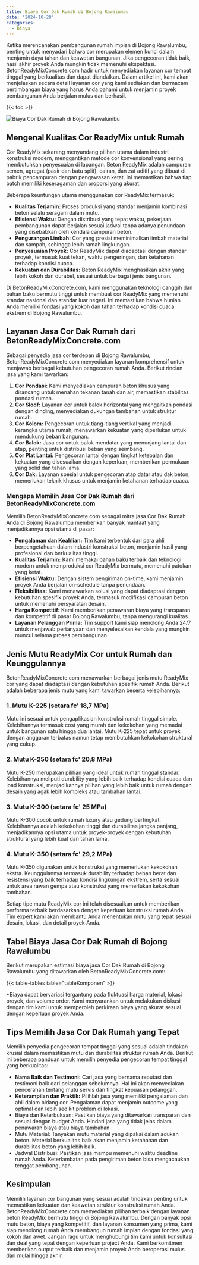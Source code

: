 ```yaml
---
title: Biaya Cor Dak Rumah di Bojong Rawalumbu
date: '2024-10-28'
categories:
  - biaya
---
```


Ketika merencanakan pembangunan rumah impian di Bojong Rawalumbu, penting untuk menyadari bahwa cor merupakan elemen kunci dalam menjamin daya tahan dan keawetan bangunan. Jika pengecoran tidak baik, hasil akhir proyek Anda mungkin tidak memenuhi ekspektasi. BetonReadyMixConcrete.com hadir untuk menyediakan layanan cor tempat tinggal yang berkualitas dan dapat diandalkan. Dalam artikel ini, kami akan menjelaskan secara detail layanan cor yang kami sediakan dan bermacam pertimbangan biaya yang harus Anda pahami untuk menjamin proyek pembangunan Anda berjalan mulus dan berhasil.

{{< toc >}}

![Biaya Cor Dak Rumah di Bojong Rawalumbu](https://betoncor8.github.io/cor/harga-beton-readymix-concrete%20(27).png)

## Mengenal Kualitas Cor ReadyMix untuk Rumah

Cor ReadyMix sekarang menyandang pilihan utama dalam industri konstruksi modern, menggantikan metode cor konvensional yang sering membutuhkan penyesuaian di lapangan. Beton ReadyMix adalah campuran semen, agregat (pasir dan batu split), cairan, dan zat aditif yang dibuat di pabrik pencampuran dengan pengawasan ketat. Ini memastikan bahwa tiap batch memiliki keseragaman dan proporsi yang akurat.

Beberapa keuntungan utama menggunakan cor ReadyMix termasuk:

- **Kualitas Terjamin:** Proses produksi yang standar menjamin kombinasi beton selalu seragam dalam mutu.
- **Efisiensi Waktu:** Dengan distribusi yang tepat waktu, pekerjaan pembangunan dapat berjalan sesuai jadwal tanpa adanya penundaan yang disebabkan oleh kendala campuran beton.
- **Pengurangan Limbah:** Cor yang presisi meminimalkan limbah material dan sampah, sehingga lebih ramah lingkungan.
- **Penyesuaian Proyek:** Cor ReadyMix dapat diadaptasi dengan standar proyek, termasuk kuat tekan, waktu pengeringan, dan ketahanan terhadap kondisi cuaca.
- **Kekuatan dan Durabilitas:** Beton ReadyMix menghasilkan akhir yang lebih kokoh dan durabel, sesuai untuk berbagai jenis bangunan.

Di BetonReadyMixConcrete.com, kami menggunakan teknologi canggih dan bahan baku bermutu tinggi untuk membuat cor ReadyMix yang memenuhi standar nasional dan standar luar negeri. Ini memastikan bahwa hunian Anda memiliki fondasi yang kokoh dan tahan terhadap kondisi cuaca ekstrem di Bojong Rawalumbu.

## Layanan Jasa Cor Dak Rumah dari BetonReadyMixConcrete.com

Sebagai penyedia jasa cor terdepan di Bojong Rawalumbu, BetonReadyMixConcrete.com menyediakan layanan komprehensif untuk menjawab berbagai kebutuhan pengecoran rumah Anda. Berikut rincian jasa yang kami tawarkan:

1. **Cor Pondasi:** Kami menyediakan campuran beton khusus yang dirancang untuk menahan tekanan tanah dan air, memastikan stabilitas pondasi rumah.
2. **Cor Sloof:** Layanan cor untuk balok horizontal yang mengaitkan pondasi dengan dinding, menyediakan dukungan tambahan untuk struktur rumah.
3. **Cor Kolom:** Pengecoran untuk tiang-tiang vertikal yang menjadi kerangka utama rumah, menawarkan kekuatan yang diperlukan untuk mendukung beban bangunan.
4. **Cor Balok:** Jasa cor untuk balok mendatar yang menunjang lantai dan atap, penting untuk distribusi beban yang seimbang.
5. **Cor Plat Lantai:** Pengecoran lantai dengan tingkat ketebalan dan kekuatan yang disesuaikan dengan keperluan, memberikan permukaan yang solid dan tahan lama.
6. **Cor Dak:** Layanan spesial untuk pengecoran atap datar atau dak beton, memerlukan teknik khusus untuk menjamin ketahanan terhadap cuaca.

### Mengapa Memilih Jasa Cor Dak Rumah dari BetonReadyMixConcrete.com

Memilih BetonReadyMixConcrete.com sebagai mitra jasa Cor Dak Rumah Anda di Bojong Rawalumbu memberikan banyak manfaat yang menjadikannya opsi utama di pasar:

- **Pengalaman dan Keahlian:** Tim kami terbentuk dari para ahli berpengetahuan dalam industri konstruksi beton, menjamin hasil yang profesional dan berkualitas tinggi.
- **Kualitas Terjamin:** Kami memakai bahan baku terbaik dan teknologi modern untuk memproduksi cor ReadyMix bermutu, memenuhi patokan yang ketat.
- **Efisiensi Waktu:** Dengan sistem pengiriman on-time, kami menjamin proyek Anda berjalan on-schedule tanpa penundaan.
- **Fleksibilitas:** Kami menawarkan solusi yang dapat diadaptasi dengan kebutuhan spesifik proyek Anda, termasuk modifikasi campuran beton untuk memenuhi persyaratan desain.
- **Harga Kompetitif:** Kami memberikan penawaran biaya yang transparan dan kompetitif di pasar Bojong Rawalumbu, tanpa mengurangi kualitas.
- **Layanan Pelanggan Prima:** Tim support kami siap menolong Anda 24/7 untuk menjawab pertanyaan dan menyelesaikan kendala yang mungkin muncul selama proses pembangunan.

## Jenis Mutu ReadyMix Cor untuk Rumah dan Keunggulannya

BetonReadyMixConcrete.com menawarkan berbagai jenis mutu ReadyMix cor yang dapat diadaptasi dengan kebutuhan spesifik rumah Anda. Berikut adalah beberapa jenis mutu yang kami tawarkan beserta kelebihannya:

### 1\. Mutu K-225 (setara fc' 18,7 MPa)

Mutu ini sesuai untuk pengaplikasian konstruksi rumah tinggal simple. Kelebihannya termasuk cost yang murah dan kekokohan yang memadai untuk bangunan satu hingga dua lantai. Mutu K-225 tepat untuk proyek dengan anggaran terbatas namun tetap membutuhkan kekokohan struktural yang cukup.

### 2\. Mutu K-250 (setara fc' 20,8 MPa)

Mutu K-250 merupakan pilihan yang ideal untuk rumah tinggal standar. Kelebihannya meliputi durability yang lebih baik terhadap kondisi cuaca dan load konstruksi, menjadikannya pilihan yang lebih baik untuk rumah dengan desain yang agak lebih kompleks atau tambahan lantai.

### 3\. Mutu K-300 (setara fc' 25 MPa)

Mutu K-300 cocok untuk rumah luxury atau gedung bertingkat. Kelebihannya adalah kekokohan tinggi dan durabilitas jangka panjang, menjadikannya opsi utama untuk proyek-proyek dengan kebutuhan struktural yang lebih kuat dan tahan lama.

### 4\. Mutu K-350 (setara fc' 29,2 MPa)

Mutu K-350 digunakan untuk konstruksi yang memerlukan kekokohan ekstra. Keunggulannya termasuk durability terhadap beban berat dan resistensi yang baik terhadap kondisi lingkungan ekstrem, serta sesuai untuk area rawan gempa atau konstruksi yang memerlukan kekokohan tambahan.

Setiap tipe mutu ReadyMix cor ini telah disesuaikan untuk memberikan performa terbaik berdasarkan dengan keperluan konstruksi rumah Anda. Tim expert kami akan membantu Anda menentukan mutu yang tepat sesuai desain, lokasi, dan detail proyek Anda.

## Tabel Biaya Jasa Cor Dak Rumah di Bojong Rawalumbu

Berikut merupakan estimasi biaya jasa Cor Dak Rumah di Bojong Rawalumbu yang ditawarkan oleh BetonReadyMixConcrete.com:

{{< table-tables table="tableKomponen" >}}

\*Biaya dapat bervariasi tergantung pada fluktuasi harga material, lokasi proyek, dan volume order. Kami menyarankan untuk melakukan diskusi dengan tim kami untuk memperoleh perkiraan biaya yang akurat sesuai dengan keperluan proyek Anda.

## Tips Memilih Jasa Cor Dak Rumah yang Tepat

Memilih penyedia pengecoran tempat tinggal yang sesuai adalah tindakan krusial dalam memastikan mutu dan durabilitas struktur rumah Anda. Berikut ini beberapa panduan untuk memilih penyedia pengecoran tempat tinggal yang berkualitas:

- **Nama Baik dan Testimoni:** Cari jasa yang bernama reputasi dan testimoni baik dari pelanggan sebelumnya. Hal ini akan menyediakan pencerahan tentang mutu servis dan tingkat kepuasan pelanggan.
- **Keterampilan dan Praktik:** Pilihlah jasa yang memiliki pengalaman dan ahli dalam bidang cor. Pengalaman dapat menjamin outcome yang optimal dan lebih sedikit problem di lokasi.
- Biaya dan Keterbukaan: Pastikan biaya yang ditawarkan transparan dan sesuai dengan budget Anda. Hindari jasa yang tidak jelas dalam penawaran biaya atau biaya tambahan.
- Mutu Material: Tanyakan mutu material yang dipakai dalam adukan beton. Material berkualitas baik akan menjamin ketahanan dan durabilitas beton yang lebih baik.
- Jadwal Distribusi: Pastikan jasa mampu memenuhi waktu deadline rumah Anda. Keterlambatan pada pengiriman beton bisa mengacaukan tenggat pembangunan.

## Kesimpulan

Memilih layanan cor bangunan yang sesuai adalah tindakan penting untuk memastikan kekuatan dan keawetan struktur konstruksi rumah Anda. BetonReadyMixConcrete.com menyediakan pilihan terbaik dengan layanan beton ReadyMix bermutu tinggi di Bojong Rawalumbu. Dengan banyak opsi mutu beton, biaya yang kompetitif, dan layanan konsumen yang prima, kami siap menolong rumah Anda membangun rumah impian dengan fondasi yang kokoh dan awet. Jangan ragu untuk menghubungi tim kami untuk konsultasi dan deal yang tepat dengan keperluan project Anda. Kami berkomitmen memberikan output terbaik dan menjamin proyek Anda beroperasi mulus dari mulai hingga akhir.
